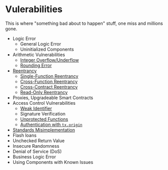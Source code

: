 # Vulerabilities
This is where "something bad about to happen" stuff, one miss and millions gone.

- Logic Error
    - General Logic Error
    - Uninitialized Components
- Arithmetic Vulnerabilities
    - [Integer Overflow/Underflow]([V-AV-01]%20-%20Integer%20Overflow%20&%20Underflow.md#integer-overflow--underflow)
    - [Rounding Error]([V-AV-02]%20-%20Rounding%20Error.md#rounding-error)
- [Reentrancy]([V-RE-01]%20-%20Reentrancy.md#reentrancy)
    - [Single-Function Reentrancy]([V-RE-02]%20-%20Single-Function%20Reentrancy.md#single-function-reentrancy)
    - [Cross-Function Reentrancy]([V-RE-03]%20-%20Cross-Function%20Reentrancy.md#cross-function-reentrancy)
    - [Cross-Contract Reentrancy]([V-RE-04]%20-%20Cross-Contract%20Reentrancy.md#cross-contract-reentrancy)
    - [Read-Only Reentrancy]([V-RE-05]%20-%20Read-Only%20Reentrancy.md#read-only-reentrancy)
- Proxies, Upgradeable Smart Contracts
- Access Control Vulnerabilities
    - [Weak Identifier]([V-AC-01]%20-%20Weak%20Identifier.md#weak-identifier)
    - Signature Verification
    - [Unprotected Functions]([V-AC-03]%20-%20Unprotected%20Functions.md#unprotected-functions)
    - [Authentication with `tx.origin`]([V-AC-04]%20-%20tx.origin%20Authentication.md#txorigin-authentication)
- [Standards Misimplementation]([V-SMI-01]%20-%20Standards%20Misimplementation.md#standards-misimplementation)
- Flash loans
- Unchecked Return Value
- Insecure Randomness
- Denial of Service (DoS)
- Business Logic Error
- Using Components with Known Issues